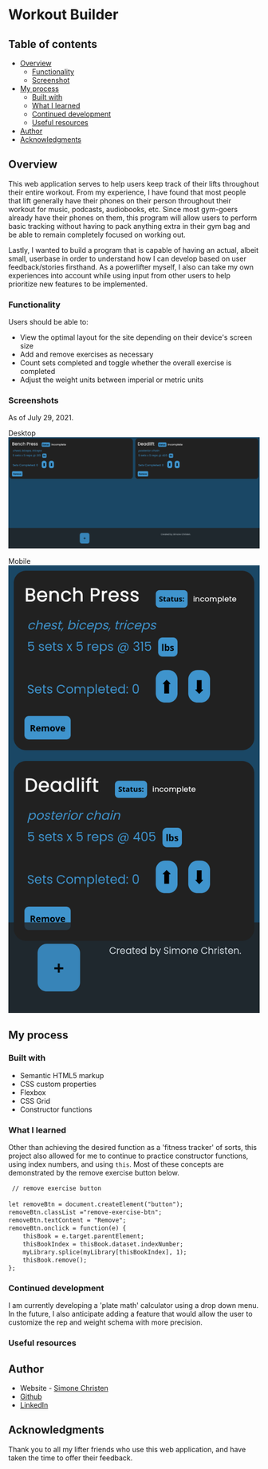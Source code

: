# Workout Builder


## Table of contents

- [Overview](#overview)
  - [Functionality](#functionality)
  - [Screenshot](#screenshot)
- [My process](#my-process)
  - [Built with](#built-with)
  - [What I learned](#what-i-learned)
  - [Continued development](#continued-development)
  - [Useful resources](#useful-resources)
- [Author](#author)
- [Acknowledgments](#acknowledgments)



## Overview
This web application serves to help users keep track of their lifts throughout their entire workout. From my experience, I have found that most people that lift generally have their phones on their person throughout their workout for music, podcasts, audiobooks, etc. Since most gym-goers already have their phones on them, this program will allow users to perform basic tracking without having to pack anything extra in their gym bag and be able to remain completely focused on working out.

Lastly, I wanted to build a program that is capable of having an actual, albeit small, userbase in order to understand how I can develop based on user feedback/stories firsthand. As a powerlifter myself, I also can take my own experiences into account while using input from other users to help prioritize new features to be implemented.

### Functionality

Users should be able to:

- View the optimal layout for the site depending on their device's screen size
- Add and remove exercises as necessary
- Count sets completed and toggle whether the overall exercise is completed
- Adjust the weight units between imperial or metric units


### Screenshots

As of July 29, 2021.

Desktop
![Screenshot: Desktop](/images/desktop-screenshot.png)

Mobile
![Screenshot: Mobile](/images/mobile-screenshot.png)



## My process

### Built with

- Semantic HTML5 markup
- CSS custom properties
- Flexbox
- CSS Grid
- Constructor functions


### What I learned

Other than achieving the desired function as a 'fitness tracker' of sorts, this project also allowed for me to continue to practice constructor functions, using index numbers, and using `this`. Most of these concepts are demonstrated by the remove exercise button below.
```
 // remove exercise button

let removeBtn = document.createElement("button");
removeBtn.classList ="remove-exercise-btn";
removeBtn.textContent = "Remove";
removeBtn.onclick = function(e) {
    thisBook = e.target.parentElement;
    thisBookIndex = thisBook.dataset.indexNumber;
    myLibrary.splice(myLibrary[thisBookIndex], 1);
    thisBook.remove();
};
```

### Continued development

I am currently developing a 'plate math' calculator using a drop down menu. In the future, I also anticipate adding a feature that would allow the user to customize the rep and weight schema with more precision.


### Useful resources




## Author

- Website - [Simone Christen](https://sunnfast.github.io/)
- [Github](https://www.github.com/Sunnfast)
- [LinkedIn](https://www.linkedin.com/in/simonechristen/)



## Acknowledgments
Thank you to all my lifter friends who use this web application, and have taken the time to offer their feedback.






